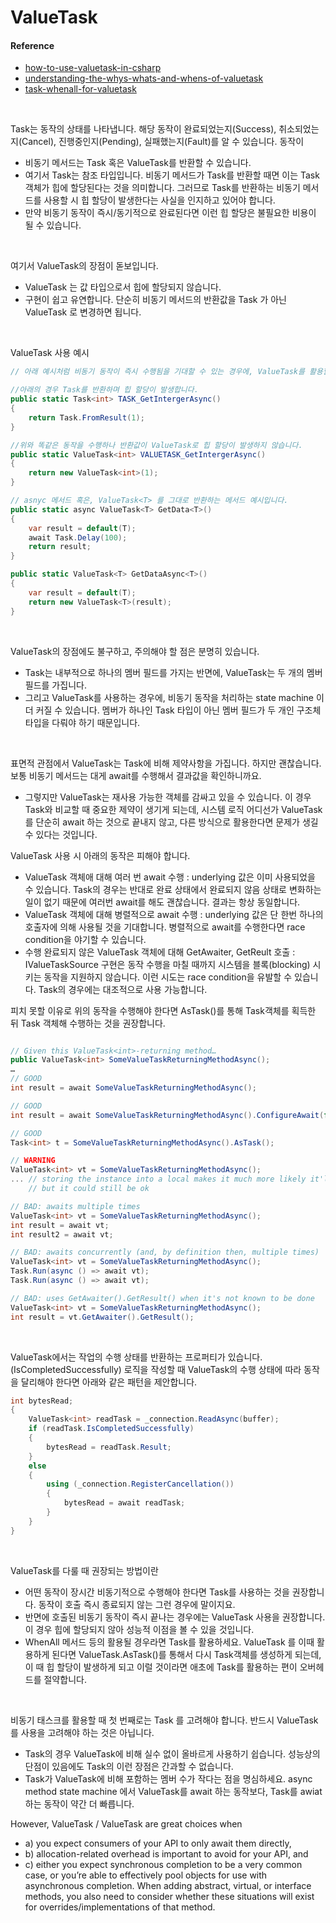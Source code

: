 # ValueTask

#### Reference
- [how-to-use-valuetask-in-csharp](https://www.infoworld.com/article/3565433/how-to-use-valuetask-in-csharp.html)
- [understanding-the-whys-whats-and-whens-of-valuetask](https://devblogs.microsoft.com/dotnet/understanding-the-whys-whats-and-whens-of-valuetask/)
- [task-whenall-for-valuetask](https://stackoverflow.com/questions/45689327/task-whenall-for-valuetask)

<br>


Task는 동작의 상태를 나타냅니다. 해당 동작이 완료되었는지(Success), 취소되었는지(Cancel), 진행중인지(Pending), 실패했는지(Fault)를 알 수 있습니다. 동작이 
- 비동기 메서드는 Task 혹은 ValueTask를 반환할 수 있습니다.
- 여기서 Task는 참조 타입입니다. 비동기 메서드가 Task를 반환할 때면 이는 Task 객체가 힙에 할당된다는 것을 의미합니다. 그러므로 Task를 반환하는 비동기 메서드를 사용할 시 힙 할당이 발생한다는 사실을 인지하고 있어야 합니다.
- 만약 비동기 동작이 즉시/동기적으로 완료된다면 이런 힙 할당은 불필요한 비용이 될 수 있습니다.

<br>

여기서 ValueTask의 장점이 돋보입니다.
- ValueTask<T> 는 값 타입으로서 힙에 할당되지 않습니다.
- 구현이 쉽고 유연합니다. 단순히 비동기 메서드의 반환값을 Task<T> 가 아닌 ValueTask<T> 로 변경하면 됩니다.


<br>

ValueTask 사용 예시
```cs
// 아래 예시처럼 비동기 동작이 즉시 수행됨을 기대할 수 있는 경우에, ValueTask를 활용할 수 있습니다.

//아래의 경우 Task를 반환하며 힙 할당이 발생합니다.
public static Task<int> TASK_GetIntergerAsync()
{
    return Task.FromResult(1);
}

//위와 똑같은 동작을 수행하나 반환값이 ValueTask로 힙 할당이 발생하지 않습니다.
public static ValueTask<int> VALUETASK_GetIntergerAsync()
{
    return new ValueTask<int>(1);
}

```

```cs
// asnyc 메서드 혹은, ValueTask<T> 를 그대로 반환하는 메서드 예시입니다.
public static async ValueTask<T> GetData<T>()
{
    var result = default(T);
    await Task.Delay(100);
    return result;
}

public static ValueTask<T> GetDataAsync<T>()
{
    var result = default(T);
    return new ValueTask<T>(result);
}
```

<br>

ValueTask의 장점에도 불구하고, 주의해야 할 점은 분명히 있습니다.
- Task는 내부적으로 하나의 멤버 필드를 가지는 반면에, ValueTask는 두 개의 멤버 필드를 가집니다.
- 그리고 ValueTask를 사용하는 경우에, 비동기 동작을 처리하는 state machine 이 더 커질 수 있습니다. 멤버가 하나인 Task 타입이 아닌 멤버 필드가 두 개인 구조체 타입을 다뤄야 하기 때문입니다.

<br>

표면적 관점에서 ValueTask는 Task에 비해 제약사항을 가집니다. 하지만 괜찮습니다. 보통 비동기 메서드는 대게 await를 수행해서 결과값을 확인하니까요.
- 그렇지만 ValueTask는 재사용 가능한 객체를 감싸고 있을 수 있습니다. 이 경우 Task와 비교할 때 중요한 제약이 생기게 되는데, 시스템 로직 어디선가 ValueTask를 단순히 await 하는 것으로 끝내지 않고, 다른 방식으로 활용한다면 문제가 생길 수 있다는 것입니다.

ValueTask 사용 시 아래의 동작은 피해야 합니다.
- ValueTask 객체애 대해 여러 번 await 수행 : underlying 값은 이미 사용되었을 수 있습니다. Task의 경우는 반대로 완료 상태에서 완료되지 않음 상태로 변화하는 일이 없기 때문에 여러번 await를 해도 괜찮습니다. 결과는 항상 동일합니다.
- ValueTask 객체에 대해 병렬적으로 await 수행 : underlying 값은 단 한번 하나의 호출자에 의해 사용될 것을 기대합니다. 병렬적으로 await를 수행한다면 race condition을 야기할 수 있습니다.
- 수행 완료되지 않은 ValueTask 객체에 대해 GetAwaiter, GetReult 호출 : IValueTaskSource 구현은 동작 수행을 마칠 때까지 시스템을 블록(blocking) 시키는 동작을 지원하지 않습니다. 이런 시도는 race condition을 유발할 수 있습니다. Task의 경우에는 대조적으로 사용 가능합니다.

피치 못할 이유로 위의 동작을 수행해야 한다면 AsTask()를 통해 Task객체를 획득한 뒤 Task 객체해 수행하는 것을 권장합니다.

```cs

// Given this ValueTask<int>-returning method…
public ValueTask<int> SomeValueTaskReturningMethodAsync();
…
// GOOD
int result = await SomeValueTaskReturningMethodAsync();

// GOOD
int result = await SomeValueTaskReturningMethodAsync().ConfigureAwait(false);

// GOOD
Task<int> t = SomeValueTaskReturningMethodAsync().AsTask();

// WARNING
ValueTask<int> vt = SomeValueTaskReturningMethodAsync();
... // storing the instance into a local makes it much more likely it'll be misused,
    // but it could still be ok

// BAD: awaits multiple times
ValueTask<int> vt = SomeValueTaskReturningMethodAsync();
int result = await vt;
int result2 = await vt;

// BAD: awaits concurrently (and, by definition then, multiple times)
ValueTask<int> vt = SomeValueTaskReturningMethodAsync();
Task.Run(async () => await vt);
Task.Run(async () => await vt);

// BAD: uses GetAwaiter().GetResult() when it's not known to be done
ValueTask<int> vt = SomeValueTaskReturningMethodAsync();
int result = vt.GetAwaiter().GetResult();
```


<br>

ValueTask에서는 작업의 수행 상태를 반환하는 프로퍼티가 있습니다.(IsCompletedSuccessfully) 로직을 작성할 때 ValueTask의 수행 상태에 따라 동작을 달리해야 한다면 아래와 같은 패턴을 제안합니다.
```cs
int bytesRead;
{
    ValueTask<int> readTask = _connection.ReadAsync(buffer);
    if (readTask.IsCompletedSuccessfully)
    {
        bytesRead = readTask.Result;
    }
    else
    {
        using (_connection.RegisterCancellation())
        {
            bytesRead = await readTask;
        }
    }
}
```

<br>

ValueTask를 다룰 때 권장되는 방법이란
- 어떤 동작이 장시간 비동기적으로 수행해야 한다면 Task를 사용하는 것을 권장합니다. 동작이 호출 즉시 종료되지 않는 그런 경우에 말이지요.
- 반면에 호출된 비동기 동작이 즉시 끝나는 경우에는 ValueTask 사용을 권장합니다. 이 경우 힙에 할당되지 않아 성능적 이점을 볼 수 있을 것입니다.
- WhenAll 메서드 등의 활용될 경우라면 Task를 활용하세요. ValueTask 를 이때 활용하게 된다면 ValueTask.AsTask()를 통해서 다시 Task객체를 생성하게 되는데, 이 때 힙 할당이 발생하게 되고 이럴 것이라면 애초에 Task를 활용하는 편이 오버헤드를 절약합니다.

<br>

비동기 태스크를 활용할 때 첫 번째로는 Task 를 고려해야 합니다. 반드시 ValueTask를 사용을 고려해야 하는 것은 아닙니다.
- Task의 경우 ValueTask에 비해 실수 없이 올바르게 사용하기 쉽습니다. 성능상의 단점이 있음에도 Task의  이런 장점은 간과할 수 없습니다.
- Task가 ValueTask에 비해 포함하는 멤버 수가 작다는 점을 명심하세요. async method state machine 에서 ValueTask를 await 하는 동작보다, Task를 awiat 하는 동작이 약간 더 빠릅니다.


However, ValueTask / ValueTask<TResult> are great choices when 
- a) you expect consumers of your API to only await them directly, 
- b) allocation-related overhead is important to avoid for your API, and 
- c) either you expect synchronous completion to be a very common case, or you’re able to effectively pool objects for use with asynchronous completion. 
When adding abstract, virtual, or interface methods, you also need to consider whether these situations will exist for overrides/implementations of that method.
